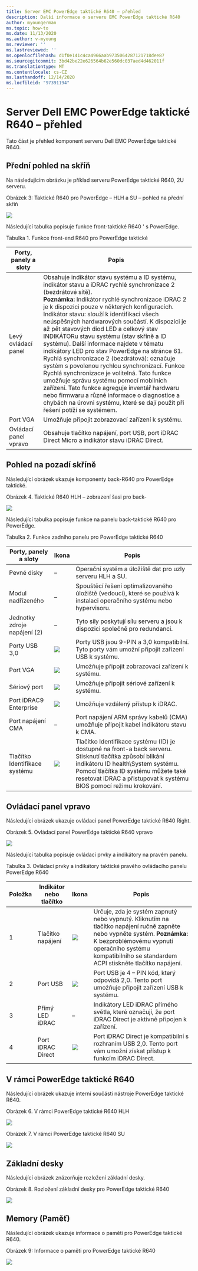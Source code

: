 ```yaml
---
title: Server EMC PowerEdge taktické R640 – přehled
description: Další informace o serveru EMC PowerEdge taktické R640
author: myoungerman
ms.topic: how-to
ms.date: 11/13/2020
ms.author: v-myoung
ms.reviewer: ''
ms.lastreviewed: ''
ms.openlocfilehash: d1f0e141c4ca4966aab9735064287121718dee87
ms.sourcegitcommit: 3bd42be22e626564b62e560dc037aed4d462011f
ms.translationtype: MT
ms.contentlocale: cs-CZ
ms.lasthandoff: 12/14/2020
ms.locfileid: "97391194"
---
```

# <a name="dell-emc-poweredge-tactical-r640-server-overview"></a>Server Dell EMC PowerEdge taktické R640 – přehled

Tato část je přehled komponent serveru Dell EMC PowerEdge taktické R640.

## <a name="chassis-front-view"></a>Přední pohled na skříň

Na následujícím obrázku je příklad serveru PowerEdge taktické R640, 2U serveru.

Obrázek 3: Taktické R640 pro PowerEdge – HLH a SU – pohled na přední skříň

![](media/image-60.png)

Následující tabulka popisuje funkce front-taktické R640 \' s PowerEdge.

Tabulka 1. Funkce front-end R640 pro PowerEdge taktické

| Porty, panely a sloty  | Popis                                                                                                                                                                                                                                                                                                                                                                                                                                                                                                                                                                                                                                                                                                                                                                                        |
|---------------------------|----------------------------------------------------------------------------------------------------------------------------------------------------------------------------------------------------------------------------------------------------------------------------------------------------------------------------------------------------------------------------------------------------------------------------------------------------------------------------------------------------------------------------------------------------------------------------------------------------------------------------------------------------------------------------------------------------------------------------------------------------------------------------------------------------|
| Levý ovládací panel        | Obsahuje indikátor stavu systému a ID systému, indikátor stavu a iDRAC rychlé synchronizace 2 (bezdrátové sítě). <br>**Poznámka:** Indikátor rychlé synchronizace iDRAC 2 je k dispozici pouze v některých konfiguracích. <br>Indikátor stavu: slouží k identifikaci všech neúspěšných hardwarových součástí. K dispozici je až pět stavových diod LED a celkový stav INDIKÁTORu stavu systému (stav skříně a ID systému). Další informace najdete v tématu indikátory LED pro stav PowerEdge na stránce 61. <br>Rychlá synchronizace 2 (bezdrátová): označuje systém s povolenou rychlou synchronizací. Funkce Rychlá synchronizace je volitelná. Tato funkce umožňuje správu systému pomocí mobilních zařízení. Tato funkce agreguje inventář hardwaru nebo firmwaru a různé informace o diagnostice a chybách na úrovni systému, které se dají použít při řešení potíží se systémem.  |
| Port VGA                  | Umožňuje připojit zobrazovací zařízení k systému.                                                                                                                                                                                                                                                                                                                                                                                                                                                                                                                                                                                                                                                                                                                                             |
| Ovládací panel vpravo       | Obsahuje tlačítko napájení, port USB, port iDRAC Direct Micro a indikátor stavu iDRAC Direct.                                                                                                                                                                                                                                                                                                                                                                                                                                                                                                                                                                                                                                                                                                     |

## <a name="chassis-back-view"></a>Pohled na pozadí skříně

Následující obrázek ukazuje komponenty back-R640 pro PowerEdge taktické.

Obrázek 4. Taktické R640 HLH – zobrazení šasi pro back-

![](media/image-61.png)

Následující tabulka popisuje funkce na panelu back-taktické R640 pro PowerEdge.

Tabulka 2. Funkce zadního panelu pro PowerEdge taktické R640

| Porty, panely a sloty       | Ikona                      | Popis                                                                                                                                                                                                                                                                 |
|-------------------------------|---------------------------|-----------------------------------------------------------------------------------------------------------------------------------------------------------------------------------------------------------------------------------------------------------------------------|
| Pevné disky                   | –                       | Operační systém a úložiště dat pro uzly serveru HLH a SU.                                                                                                                                                                                                                        |
| Modul nadřízeného                   | –                       | Spouštěcí řešení optimalizovaného úložiště (vedoucí), které se používá k instalaci operačního systému nebo hypervisoru.                                                                                                                                                                                 |
| Jednotky zdroje napájení (2)        | –                       | Tyto síly poskytují sílu serveru a jsou k dispozici společně pro redundanci.                                                                                                                                                                                                 |
| Porty USB 3,0                 |  ![](media/image-62.png)   | Porty USB jsou 9-PIN a 3,0 kompatibilní. Tyto porty vám umožní připojit zařízení USB k systému.                                                                                                                                                                     |
| Port VGA                      |   ![](media/image-63.png)  | Umožňuje připojit zobrazovací zařízení k systému.                                                                                                                                                                                                                      |
| Sériový port                   |   ![](media/image-64.png)  | Umožňuje připojit sériové zařízení k systému.                                                                                                                                                                                                                       |
| Port iDRAC9 Enterprise        |   ![](media/image-65.png)  | Umožňuje vzdálený přístup k iDRAC.                                                                                                                                                                                                                                       |
| Port napájení CMA                | –                       | Port napájení ARM správy kabelů (CMA) umožňuje připojit kabel indikátoru stavu k CMA.                                                                                                                                                                     |
| Tlačítko Identifikace systému  |   ![](media/image-66.png) | Tlačítko Identifikace systému (ID) je dostupné na front-a back serveru. Stisknutí tlačítka způsobí blikání indikátoru ID health\System systému. Pomocí tlačítka ID systému můžete také resetovat iDRAC a přistupovat k systému BIOS pomocí režimu krokování.  |

## <a name="right-control-panel"></a>Ovládací panel vpravo

Následující obrázek ukazuje ovládací panel PowerEdge taktické R640 Right.

Obrázek 5. Ovládací panel PowerEdge taktické R640 vpravo

![](media/image-67.png)

Následující tabulka popisuje ovládací prvky a indikátory na pravém panelu.

Tabulka 3. Ovládací prvky a indikátory taktické pravého ovládacího panelu PowerEdge R640

| Položka  | Indikátor nebo tlačítko  | Ikona                      | Popis                                                                                                                                                                                               |
|-------|----------------------|---------------------------|-----------------------------------------------------------------------------------------------------------------------------------------------------------------------------------------------------------|
| 1     | Tlačítko napájení         |   ![](media/image-68.png)  | Určuje, zda je systém zapnutý nebo vypnutý. Kliknutím na tlačítko napájení ručně zapněte nebo vypněte systém.  **Poznámka:** K bezproblémovému vypnutí operačního systému kompatibilního se standardem ACPI stiskněte tlačítko napájení.  |
| 2     | Port USB             | ![](media/image-70.png)    | Port USB je 4 – PIN kód, který odpovídá 2,0. Tento port umožňuje připojit zařízení USB k systému.                                                                                                         |
| 3     | Přímý LED iDRAC     | –                       | Indikátory LED iDRAC přímého světla, které označují, že port iDRAC Direct je aktivně připojen k zařízení.                                                                                        |
| 4     | Port iDRAC Direct    |   ![](media/image-65.png) | Port iDRAC Direct je kompatibilní s rozhraním USB 2,0. Tento port vám umožní získat přístup k funkcím iDRAC Direct.                                                                                              |

## <a name="inside-the-poweredge-tactical-r640"></a>V rámci PowerEdge taktické R640

Následující obrázek ukazuje interní součásti nástroje PowerEdge taktické R640.

Obrázek 6. V rámci PowerEdge taktické R640 HLH

![](media/image-71.png)

Obrázek 7. V rámci PowerEdge taktické R640 SU

![](media/image-72.png)

## <a name="motherboard"></a>Základní desky

Následující obrázek znázorňuje rozložení základní desky.

Obrázek 8. Rozložení základní desky pro PowerEdge taktické R640

![](media/image-73.png)

## <a name="memory"></a>Memory (Paměť)

Následující obrázek ukazuje informace o paměti pro PowerEdge taktické R640.

Obrázek 9: Informace o paměti pro PowerEdge taktické R640

![](media/image-74.png)
